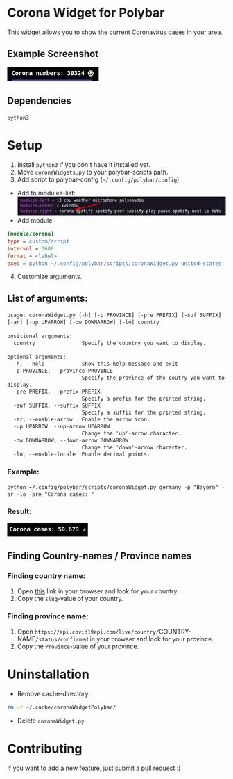 # Corona Widget for Polybar

This widget allows you to show the current Coronavirus cases in your area.

## Example Screenshot

![screenshot](screenshots/example.png)

## Dependencies

```
python3
```

# Setup

1. Install `python3` if you don't have it installed yet.
2. Move `coronaWidgets.py` to your polybar-scripts path.
3. Add script to polybar-config (`~/.config/polybar/config`)

-   Add to modules-list:
    ![screenshot](screenshots/configScreenshot.png)
-   Add module:

```ini
[module/corona]
type = custom/script
interval = 3600
format = <label>
exec = python ~/.config/polybar/scripts/coronaWidget.py united-states
```

4. Customize arguments.

## List of arguments:

```
usage: coronaWidget.py [-h] [-p PROVINCE] [-pre PREFIX] [-suf SUFFIX] [-ar] [-up UPARROW] [-dw DOWNARROW] [-lo] country

positional arguments:
  country               Specify the country you want to display.

optional arguments:
  -h, --help            show this help message and exit
  -p PROVINCE, --province PROVINCE
                        Specify the province of the coutry you want to display.
  -pre PREFIX, --prefix PREFIX
                        Specify a prefix for the printed string.
  -suf SUFFIX, --suffix SUFFIX
                        Specify a suffix for the printed string.
  -ar, --enable-arrow   Enable the arrow icon.
  -up UPARROW, --up-arrow UPARROW
                        Change the 'up'-arrow character.
  -dw DOWNARROW, --down-arrow DOWNARROW
                        Change the 'down'-arrow character.
  -lo, --enable-locale  Enable decimal points.
```

### Example:

```
python ~/.config/polybar/scripts/coronaWidget.py germany -p "Bayern" -ar -lo -pre "Corona cases: "
```

### Result:

![screenshot](screenshots/example2.png)

## Finding Country-names / Province names

### Finding country name:

1. Open [this](https://api.covid19api.com/countries) link in your browser and look for your country.
2. Copy the `slug`-value of your country.

### Finding province name:

1. Open `https://api.covid19api.com/live/country/`COUNTRY-NAME`/status/confirmed` in your browser and look for your province.
2. Copy the `Province`-value of your province.

# Uninstallation

-   Remove cache-directory:

```bash
rm -r ~/.cache/coronaWidgetPolybar/
```

-   Delete `coronaWidget.py`

# Contributing

If you want to add a new feature, just submit a pull request :)
